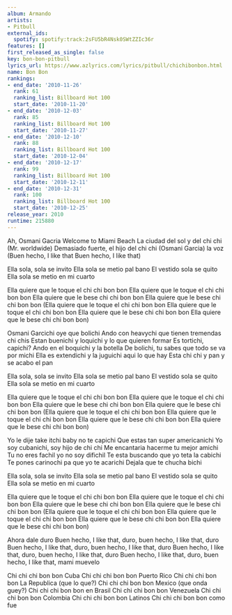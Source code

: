 ```yaml
---
album: Armando
artists:
- Pitbull
external_ids:
  spotify: spotify:track:2sFU5bR4Nsk0SWtZZIc36r
features: []
first_released_as_single: false
key: bon-bon-pitbull
lyrics_url: https://www.azlyrics.com/lyrics/pitbull/chichibonbon.html
name: Bon Bon
rankings:
- end_date: '2010-11-26'
  rank: 61
  ranking_list: Billboard Hot 100
  start_date: '2010-11-20'
- end_date: '2010-12-03'
  rank: 85
  ranking_list: Billboard Hot 100
  start_date: '2010-11-27'
- end_date: '2010-12-10'
  rank: 88
  ranking_list: Billboard Hot 100
  start_date: '2010-12-04'
- end_date: '2010-12-17'
  rank: 99
  ranking_list: Billboard Hot 100
  start_date: '2010-12-11'
- end_date: '2010-12-31'
  rank: 100
  ranking_list: Billboard Hot 100
  start_date: '2010-12-25'
release_year: 2010
runtime: 215880
---
```

Ah, Osmani Gacria
Welcome to Miami Beach
La ciudad del sol y del chi chi
(Mr. worldwide)
Demasiado fuerte, el hijo del chi chi
(Osmani Garcia) la voz
(Buen hecho, I like that
Buen hecho, I like that)


Ella sola, sola se invito
Ella sola se metio pal bano
El vestido sola se quito
Ella sola se metio en mi cuarto


Ella quiere que le toque el chi chi bon bon
Ella quiere que le toque el chi chi bon bon
Ella quiere que le bese chi chi bon bon
Ella quiere que le bese chi chi bon bon
(Ella quiere que le toque el chi chi bon bon
Ella quiere que le toque el chi chi bon bon
Ella quiere que le bese chi chi bon bon
Ella quiere que le bese chi chi bon bon)

Osmani Garcichi oye que bolichi
Ando con heavychi que tienen tremendas chi chis
Estan buenichi y loquichi y lo que quieren formar
Es tortichi, capichi? Ando en el boquichi y la botella
De bolichi, tu sabes que todo se va por michi
Ella es extendichi y la juguichi aqui lo que hay
Esta chi chi y pan y se acabo el pan


Ella sola, sola se invito
Ella sola se metio pal bano
El vestido sola se quito
Ella sola se metio en mi cuarto


Ella quiere que le toque el chi chi bon bon
Ella quiere que le toque el chi chi bon bon
Ella quiere que le bese chi chi bon bon
Ella quiere que le bese chi chi bon bon
(Ella quiere que le toque el chi chi bon bon
Ella quiere que le toque el chi chi bon bon
Ella quiere que le bese chi chi bon bon
Ella quiere que le bese chi chi bon bon)


Yo le dije take itchi baby no te capichi
Que estas tan super americanichi
Yo soy cubanichi, soy hijo de chi chi
Me encantaria hacerme tu mejor amichi
Tu no eres fachil yo no soy difichil
Te esta buscando que yo teta la cabichi
Te pones carinochi pa que yo te acarichi
Dejala que te chucha bichi

Ella sola, sola se invito
Ella sola se metio pal bano
El vestido sola se quito
Ella sola se metio en mi cuarto


Ella quiere que le toque el chi chi bon bon
Ella quiere que le toque el chi chi bon bon
Ella quiere que le bese chi chi bon bon
Ella quiere que le bese chi chi bon bon
(Ella quiere que le toque el chi chi bon bon
Ella quiere que le toque el chi chi bon bon
Ella quiere que le bese chi chi bon bon
Ella quiere que le bese chi chi bon bon)


Ahora dale duro
Buen hecho, I like that, duro, buen hecho, I like that, duro
Buen hecho, I like that, duro, buen hecho, I like that, duro
Buen hecho, I like that, duro, buen hecho, I like that, duro
Buen hecho, I like that, duro, buen hecho, I like that, mami muevelo


Chi chi chi bon bon Cuba
Chi chi chi bon bon Puerto Rico
Chi chi chi bon bon La Republica (que lo que?)
Chi chi chi bon bon Mexico (que onda guey?)
Chi chi chi bon bon en Brasil
Chi chi chi bon bon Venezuela
Chi chi chi bon bon Colombia
Chi chi chi bon bon Latinos
Chi chi chi bon bon como fue
